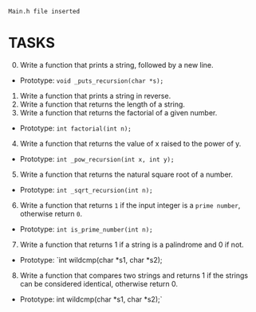 `Main.h file inserted`

# TASKS

0. Write a function that prints a string, followed by a new line.
  - Prototype: `void _puts_recursion(char *s);`
1. Write a function that prints a string in reverse.
2. Write a function that returns the length of a string.
3. Write a function that returns the factorial of a given number.
  - Prototype: `int factorial(int n);`
4. Write a function that returns the value of x raised to the power of y.
  - Prototype: `int _pow_recursion(int x, int y);`
5. Write a function that returns the natural square root of a number.
  - Prototype: `int _sqrt_recursion(int n);`
6. Write a function that returns `1` if the input integer is a `prime number`, otherwise return `0`.
  - Prototype: `int is_prime_number(int n);`
7. Write a function that returns 1 if a string is a palindrome and 0 if not.
  - Prototype: `int wildcmp(char *s1, char *s2);
8. Write a function that compares two strings and returns 1 if the strings can be considered identical, otherwise return 0.
  - Prototype: int wildcmp(char *s1, char *s2);`
